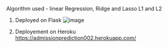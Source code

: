 Algorithm used - linear Regression, Ridge and Lasso L1 and L2

1. Deployed on Flask
![image](https://user-images.githubusercontent.com/74757813/162560708-92a4218c-df23-4f6f-a25f-eb8cd5965eb7.png)

2. Deployement on Heroku
https://admissionprediction002.herokuapp.com/
